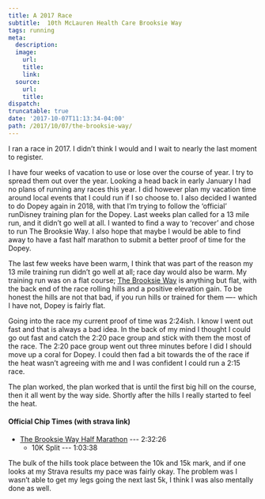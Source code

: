 ```yaml
---
title: A 2017 Race
subtitle:  10th McLauren Health Care Brooksie Way 
tags: running
meta:
  description:
  image:
    url:
    title:
    link:
  source:
    url:
    title:
dispatch:
truncatable: true
date: '2017-10-07T11:13:34-04:00'
path: /2017/10/07/the-brooksie-way/
---
```

I ran a race in 2017. I didn’t think I would and I wait to nearly the last moment to register.

I have four weeks of vacation to use or lose over the course of year. I try to spread them out over the year. Looking a head back in early January I had no plans of running any races this year. I did however plan my vacation time around local events that I could run if I so choose to. I also decided I wanted to do Dopey again in 2018, with that I’m trying to follow the ‘official’ runDisney training plan for the Dopey. Last weeks plan called for a 13 mile run, and it didn’t go well at all. I wanted to find a way to ‘recover’ and chose to run The Brooksie Way. I also hope that maybe I would be able to find away to have a fast half marathon to submit a better proof of time for the Dopey.

The last few weeks have been warm, I think that was part of the reason my 13 mile training run didn’t go well at all; race day would also be warm. My training run was on a flat course; [The Brooksie Way][brooksie] is anything but flat, with the back end of the race rolling hills and a positive elevation gain. To be honest the hills are not that bad, if you run hills or trained for them —- which I have not, Dopey is fairly flat.

Going into the race my current proof of time was 2:24ish. I know I went out fast and that is always a bad idea. In the back of my mind I thought I could go out fast and catch the 2:20 pace group and stick with them the most of the race. The 2:20 pace group went out three minutes before I did I should move up a coral for Dopey. I could then fad a bit towards the of the race if the heat wasn’t agreeing with me and I was confident I could run a 2:15 race.

The plan worked, the plan worked that is until the first big hill on the course, then it all went by the way side. Shortly after the hills I really started to feel the heat.

#### Official Chip Times (with strava link)
* [The Brooksie Way Half Marathon][stravaResults] --- 2:32:26
  * 10K Split --- 1:03:38

The bulk of the hills took place between the 10k and 15k mark, and if one looks at my Strava results my pace was fairly okay. The problem was I wasn’t able to get my legs going the next last 5k, I think I was also mentally done as well.

[brooksie]: https://www.thebrooksieway.com
[stravaResults]: https://www.strava.com/activities/1199701260
